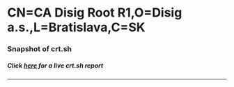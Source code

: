 # CN=CA Disig Root R1,O=Disig a.s.,L=Bratislava,C=SK
### Snapshot of crt.sh
##### Click [here](https://crt.sh/?q=Serial_07A00A7F0ACA5FA1F50000000000000001) for a live crt.sh report

---
